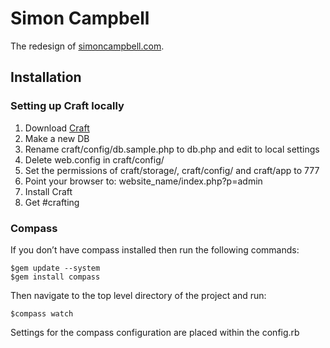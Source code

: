 # Simon Campbell
The redesign of [simoncampbell.com](http://simoncampbell).

## Installation

### Setting up Craft locally

1. Download [Craft](http://buildwithcraft.com/)
2. Make a new DB
3. Rename craft/config/db.sample.php to db.php and edit to local settings
4. Delete web.config in craft/config/
5. Set the permissions of craft/storage/, craft/config/ and craft/app to 777
6. Point your browser to: website_name/index.php?p=admin
7. Install Craft
8. Get #crafting


### Compass
If you don’t have compass installed then run the following commands:
    
    $gem update --system
    $gem install compass

Then navigate to the top level directory of the project and run:
      
    $compass watch
  
Settings for the compass configuration are placed within the config.rb
